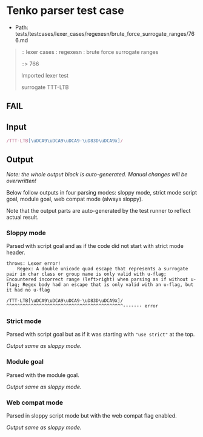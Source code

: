 # Tenko parser test case

- Path: tests/testcases/lexer_cases/regexesn/brute_force_surrogate_ranges/766.md

> :: lexer cases : regexesn : brute force surrogate ranges
>
> ::> 766
>
> Imported lexer test
>
> surrogate TTT-LTB

## FAIL

## Input

`````js
/TTT-LTB[\uDCA9\uDCA9\uDCA9-\uD83D\uDCA9x]/
`````

## Output

_Note: the whole output block is auto-generated. Manual changes will be overwritten!_

Below follow outputs in four parsing modes: sloppy mode, strict mode script goal, module goal, web compat mode (always sloppy).

Note that the output parts are auto-generated by the test runner to reflect actual result.

### Sloppy mode

Parsed with script goal and as if the code did not start with strict mode header.

`````
throws: Lexer error!
    Regex: A double unicode quad escape that represents a surrogate pair in char class or group name is only valid with u-flag; Encountered incorrect range (left>right) when parsing as if without u-flag; Regex body had an escape that is only valid with an u-flag, but it had no u-flag

/TTT-LTB[\uDCA9\uDCA9\uDCA9-\uD83D\uDCA9x]/
^^^^^^^^^^^^^^^^^^^^^^^^^^^^^^^^^^^^^^^^^^^------- error
`````

### Strict mode

Parsed with script goal but as if it was starting with `"use strict"` at the top.

_Output same as sloppy mode._

### Module goal

Parsed with the module goal.

_Output same as sloppy mode._

### Web compat mode

Parsed in sloppy script mode but with the web compat flag enabled.

_Output same as sloppy mode._
